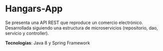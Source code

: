 # Hangars-App

Se presenta una API REST que reproduce un comercio electrónico. Desarrollada siguiendo una estructura de microservicios (repositorio, dao, servicio y controller).

**Tecnologías**: Java 8 y Spring Framework
